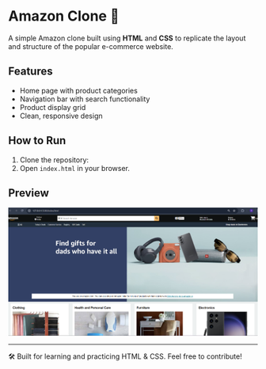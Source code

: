 # Amazon Clone 🛒

A simple Amazon clone built using **HTML** and **CSS** to replicate the layout and structure of the popular e-commerce website.

## Features
- Home page with product categories
- Navigation bar with search functionality
- Product display grid
- Clean, responsive design

## How to Run
1. Clone the repository:
2. Open `index.html` in your browser.

## Preview

![Amazon Clone Preview](amazon-1.png)

---

🛠️ Built for learning and practicing HTML & CSS. Feel free to contribute!

